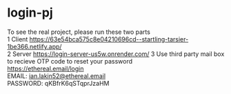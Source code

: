 # login-pj
To see the real project, please run these two parts <br/>
1 Client https://63e54bca575c8e04210696cd--startling-tarsier-1be366.netlify.app/ <br />
2 Server https://login-server-us5w.onrender.com/
3 Use third party mail box to recieve OTP code to reset your password <br/>
https://ethereal.email/login <br/>
EMAIL: ian.lakin52@ethereal.email <br/>
PASSWORD: qKBfrK6qSTqprJzaHM
